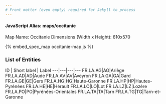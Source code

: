 ```yaml
---
# Front matter (even empty) required for Jekyll to process
---
```


#### JavaScript Alias: maps/occitanie

Map Name: Occitanie
Dimensions (Width x Height): 610x570



{% embed_spec_map occitanie-map.js %}

### List of Entities

ID | Short label | Label
---|---|---|---
FR.LA.AG|AG|Ariège
FR.LA.AD|AD|Aude
FR.LA.AV|AV|Aveyron
FR.LA.GA|GA|Gard
FR.LA.GE|GE|Gers
FR.LA.HG|HG|Haute-Garonne
FR.LA.HP|HP|Hautes-Pyrénées
FR.LA.HE|HE|Hérault
FR.LA.LO|LO|Lot
FR.LA.LZ|LZ|Lozère
FR.LA.PO|PO|Pyrénées-Orientales
FR.LA.TA|TA|Tarn
FR.LA.TG|TG|Tarn-et-Garonne